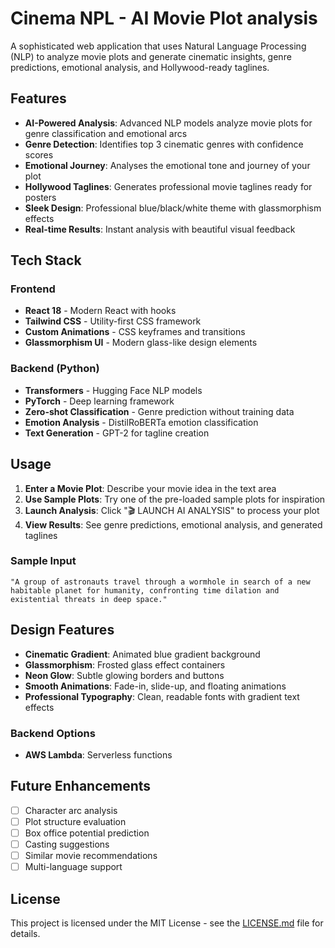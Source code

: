 # Cinema NPL - AI Movie Plot analysis

A sophisticated web application that uses Natural Language Processing (NLP) to analyze movie plots and generate cinematic insights, genre predictions, emotional analysis, and Hollywood-ready taglines.

## Features

- **AI-Powered Analysis**: Advanced NLP models analyze movie plots for genre classification and emotional arcs
- **Genre Detection**: Identifies top 3 cinematic genres with confidence scores
- **Emotional Journey**: Analyses the emotional tone and journey of your plot
- **Hollywood Taglines**: Generates professional movie taglines ready for posters
- **Sleek Design**: Professional blue/black/white theme with glassmorphism effects
- **Real-time Results**: Instant analysis with beautiful visual feedback

## Tech Stack

### Frontend
- **React 18** - Modern React with hooks
- **Tailwind CSS** - Utility-first CSS framework
- **Custom Animations** - CSS keyframes and transitions
- **Glassmorphism UI** - Modern glass-like design elements

### Backend (Python)
- **Transformers** - Hugging Face NLP models
- **PyTorch** - Deep learning framework
- **Zero-shot Classification** - Genre prediction without training data
- **Emotion Analysis** - DistilRoBERTa emotion classification
- **Text Generation** - GPT-2 for tagline creation


## Usage

1. **Enter a Movie Plot**: Describe your movie idea in the text area
2. **Use Sample Plots**: Try one of the pre-loaded sample plots for inspiration
3. **Launch Analysis**: Click "🎬 LAUNCH AI ANALYSIS" to process your plot
4. **View Results**: See genre predictions, emotional analysis, and generated taglines

### Sample Input
```
"A group of astronauts travel through a wormhole in search of a new habitable planet for humanity, confronting time dilation and existential threats in deep space."
```

## Design Features

- **Cinematic Gradient**: Animated blue gradient background
- **Glassmorphism**: Frosted glass effect containers
- **Neon Glow**: Subtle glowing borders and buttons
- **Smooth Animations**: Fade-in, slide-up, and floating animations
- **Professional Typography**: Clean, readable fonts with gradient text effects


### Backend Options
- **AWS Lambda**: Serverless functions

## Future Enhancements

- [ ] Character arc analysis
- [ ] Plot structure evaluation
- [ ] Box office potential prediction
- [ ] Casting suggestions
- [ ] Similar movie recommendations
- [ ] Multi-language support

## License

This project is licensed under the MIT License - see the [LICENSE.md](LICENSE.md) file for details.